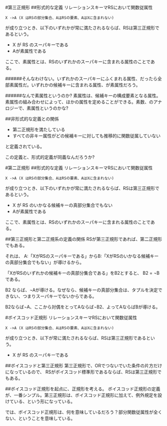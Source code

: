 #第三正規形
##形式的な定義
リレーションスキーマRSにおいて関数従属性

`X ->A (X はRSの部分集合、AはRSの要素、AはXに含まれない)`

が成り立つとき、以下のいずれかが常に満たされるならば、RSは第三正規形であるという。

- X が RS のスーパキーである
- Aが素属性である

ここで、素属性とは、RSのいずれかのスーパキーに含まれる属性のことである。

######そんなわけない。いずれかのスーパキーにふくまれる属性、だったら全部素属性だ。いずれかの候補キーに含まれる属性、が素属性だろう。

######なんで素属性というのか? 素属性は、候補キーの構成要素となる属性。素属性の組み合わせによって、ほかの属性を定めることができる。素数、のアナロジーで、素属性というのかな?

##非形式的な定義との関係
- 第二正規形を満たしている
- すべての非キー属性がどの候補キーに対しても推移的に関数従属していない

と定義されている。

この定義と、形式的定義が同義なんだろうか?

#第二正規形
##形式的な定義
リレーションスキーマRSにおいて関数従属性

`X ->A (X はRSの部分集合、AはRSの要素、AはXに含まれない)`

が成り立つとき、以下のいずれかが常に満たされるならば、RSは第三正規形であるという。

- X が RS のいかなる候補キーの真部分集合でもない
- Aが素属性である

ここで、素属性とは、RSのいずれかのスーパキーに含まれる属性のことである。

##第三正規形と第二正規系の定義の関係
RSが第三正規形であれば、第二正規形でもある。

それは、
A:「XがRSのスーパキーである」からB:「XがRSのいかなる候補キーの真部分集合でもない」が導けるから。

「XがRSのいずれかの候補キーの真部分集合である」をB2とすると、
B2 = ¬Bである。

B2 ならば、¬Aが導ける。なぜなら、候補キーの真部分集合は、タプルを決定できない、つまりスーパキーでないからである。

B2ならば¬A、ここから対偶をとってAならば¬B2、よってAならばBが導ける。

#ボイスコッド正規形
リレーションスキーマRSにおいて関数従属性

`X ->A (X はRSの部分集合、AはRSの要素、AはXに含まれない)`

が成り立つとき、以下が常に満たされるならば、RSは第三正規形であるという。

- X が RS のスーパキーである

##ボイスコッドと第三正規形
第三正規形で、ORでつないでいた条件の片方だけになっているので、
RSがボイスコッド標準形であるならば、RSは第三正規形でもある。

##ボイスコッド正規形を起点に、正規形を考える。
ボイスコッド正規形の定義が、一番シンプル。第三正規形は、ボイスコッド正規形に加えて、例外規定を設けている、という形になっている。

では、ボイスコッド正規形は、何を意味しているだろう？部分関数従属性が全くない、ということを意味している。